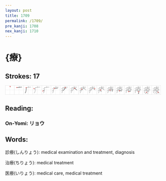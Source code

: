 ```yaml
---
layout: post
title: 1709
permalink: /1709/
pre_kanji: 1708
nex_kanji: 1710
---
```


# {療}

## Strokes: 17

<div class="stroke"><img src="../images/E79982.png" /></div>

## Reading:

### On-Yomi: リョウ

## Words:

診療(しんりょう): medical examination and treatment, diagnosis

治療(ちりょう): medical treatment

医療(いりょう): medical care, medical treatment
